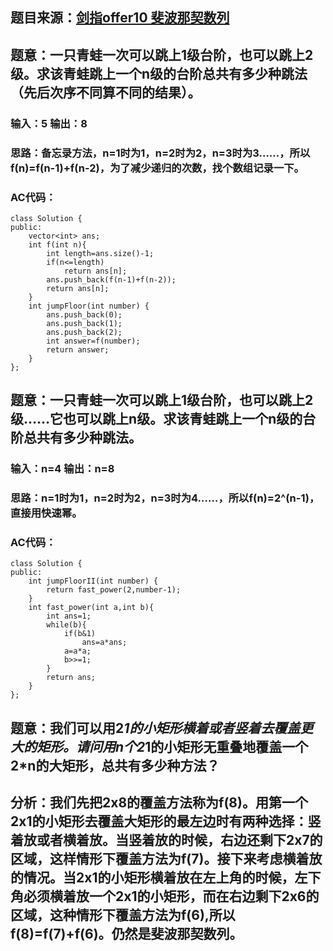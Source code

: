 ## 题目来源：[剑指offer10 斐波那契数列](https://www.nowcoder.com/practice/8c82a5b80378478f9484d87d1c5f12a4?tpId=13&tqId=11161&rp=1&ru=/ta/coding-interviews&qru=/ta/coding-interviews/question-ranking)

## 题意：一只青蛙一次可以跳上1级台阶，也可以跳上2级。求该青蛙跳上一个n级的台阶总共有多少种跳法（先后次序不同算不同的结果）。

### 输入：5  输出：8

### 思路：备忘录方法，n=1时为1，n=2时为2，n=3时为3……，所以f(n)=f(n-1)+f(n-2)，为了减少递归的次数，找个数组记录一下。

### AC代码：

```
class Solution {
public:
    vector<int> ans;
    int f(int n){
        int length=ans.size()-1;
        if(n<=length)
            return ans[n];
        ans.push_back(f(n-1)+f(n-2));
        return ans[n];
    }
    int jumpFloor(int number) {
        ans.push_back(0);
        ans.push_back(1);
        ans.push_back(2);
        int answer=f(number);
        return answer;
    }
};
```

## 题意：一只青蛙一次可以跳上1级台阶，也可以跳上2级……它也可以跳上n级。求该青蛙跳上一个n级的台阶总共有多少种跳法。

### 输入：n=4 输出：n=8

### 思路：n=1时为1，n=2时为2，n=3时为4……，所以f(n)=2^(n-1)，直接用快速幂。

### AC代码：

```
class Solution {
public:
    int jumpFloorII(int number) {
        return fast_power(2,number-1);
    }
    int fast_power(int a,int b){
        int ans=1;
        while(b){
            if(b&1)
                ans=a*ans;
            a=a*a;
            b>>=1;
        }
        return ans;
    }
};
```

## 题意：我们可以用2*1的小矩形横着或者竖着去覆盖更大的矩形。请问用n个2*1的小矩形无重叠地覆盖一个2*n的大矩形，总共有多少种方法？

## 分析：我们先把2x8的覆盖方法称为f(8)。用第一个2x1的小矩形去覆盖大矩形的最左边时有两种选择：竖着放或者横着放。当竖着放的时候，右边还剩下2x7的区域，这样情形下覆盖方法为f(7)。接下来考虑横着放的情况。当2x1的小矩形横着放在左上角的时候，左下角必须横着放一个2x1的小矩形，而在右边剩下2x6的区域，这种情形下覆盖方法为f(6),所以f(8)=f(7)+f(6)。仍然是斐波那契数列。

